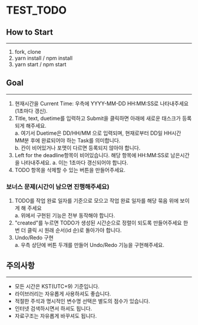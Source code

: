# TEST_TODO

## How to Start

---

1. fork, clone
2. yarn install / npm install
3. yarn start / npm start

## Goal

---

1. 현재시간을 Current Time: 우측에 YYYY-MM-DD HH:MM:SS로 나타내주세요(1초마다 갱신).
2. Title, text, duetime를 입력하고 Submit을 클릭하면 아래에 새로운 태스크가 등록되게 해주세요.  
   a. 여기서 Duetime은 DD/HH/MM 으로 입력되며, 현재로부터 DD일 HH시간 MM분 후에 완료되어야 하는 Task를 의미합니다.  
   b. 칸이 비어있거나 포맷이 다르면 등록되지 않아야 합니다.
3. Left for the deadline항목이 비어있습니다. 해당 항목에 HH:MM:SS로 남은시간을 나타내주세요.
   a. 이는 1초마다 갱신되어야 합니다.
4. TODO 항목을 삭제할 수 있는 버튼을 만들어주세요.

### 보너스 문제(시간이 남으면 진행해주세요)

1. TODO를 작업 완료 일자를 기준으로 모으고 작업 완료 일자를 해당 묶음 위에 보이게 해 주세요  
   a. 위에서 구현된 기능은 전부 동작해야 합니다.
2. "created"를 누르면 TODO가 생성된 시간순으로 정렬이 되도록 만들어주세요 한번 더 클릭 시 원래 순서(id 순)로 돌아가야 합니다.
3. Undo/Redo 구현  
   a. 우측 상단에 버튼 두개를 만들어 Undo/Redo 기능을 구현해주세요.

## 주의사항

---

- 모든 시간은 KST(UTC+9) 기준입니다.
- 라이브러리는 자유롭게 사용하셔도 좋습니다.
- 적절한 주석과 명시적인 변수명 선택은 별도의 점수가 있습니다.
- 인터넷 검색하시면서 하셔도 됩니다.
- 자료구조는 자유롭게 바꾸셔도 됩니다.
